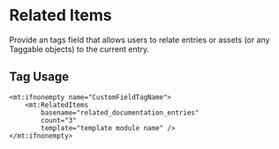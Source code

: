 # Related Items

Provide an tags field that allows users to relate entries or assets (or any Taggable objects) to the current entry.

## Tag Usage

    <mt:ifnonempty name="CustomFieldTagName">
        <mt:RelatedItems 
            basename="related_documentation_entries"
            count="3"
            template="template module name" />
    </mt:ifnonempty>

